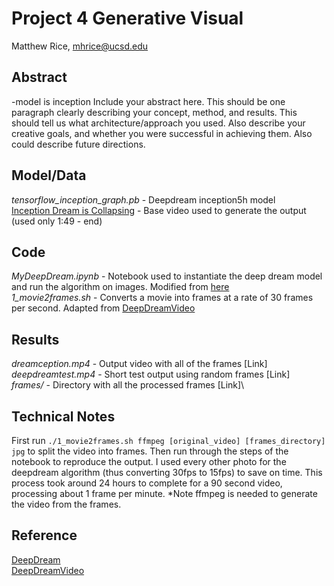 # Project 4 Generative Visual

Matthew Rice, mhrice@ucsd.edu

## Abstract
-model is inception
Include your abstract here. This should be one paragraph clearly describing your concept, method, and results. This should tell us what architecture/approach you used. Also describe your creative goals, and whether you were successful in achieving them. Also could describe future directions.

## Model/Data
*tensorflow_inception_graph.pb* - Deepdream inception5h model \
[Inception Dream is Collapsing](https://www.youtube.com/watch?v=TRDbQwi3T8k) - Base video used to generate the output (used only 1:49 - end)

## Code
*MyDeepDream.ipynb* - Notebook used to instantiate the deep dream model and run the algorithm on images. Modified from [here](https://github.com/roberttwomey/ml-art-code/blob/master/week8/deepdream/deepdream.ipynb)\
*1_movie2frames.sh* - Converts a movie into frames at a rate of 30 frames per second. Adapted from [DeepDreamVideo](https://github.com/graphific/DeepDreamVideo)

## Results
*dreamception.mp4* - Output video with all of the frames  [Link]\
*deepdreamtest.mp4* - Short test output using random frames [Link]\
*frames/* - Directory with all the processed frames [Link]\

## Technical Notes
First run `./1_movie2frames.sh ffmpeg [original_video] [frames_directory] jpg` to split the video into frames. Then run through the steps of the notebook to reproduce the output. I used every other photo for the deepdream algorithm (thus converting 30fps to 15fps) to save on time. This process took around 24 hours to complete for a 90 second video, processing about 1 frame per minute. 
*Note ffmpeg is needed to generate the video from the frames.

## Reference
[DeepDream](https://ai.googleblog.com/2015/06/inceptionism-going-deeper-into-neural.html)\
[DeepDreamVideo](https://github.com/graphific/DeepDreamVideo)
